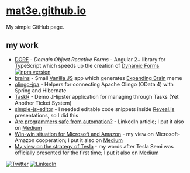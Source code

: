 # [mat3e.github.io](https://mat3e.github.io)
My simple GitHub page.

## my work

- [DORF](https://mat3e.github.io/dorf) - _Domain Object Reactive Forms_ - Angular 2+ library for TypeScript which speeds up the creation of [Dynamic Forms](https://angular.io/docs/ts/latest/cookbook/dynamic-form.html) [![npm version](https://img.shields.io/npm/v/dorf.svg)](https://www.npmjs.com/package/dorf)
- [brains](https://mat3e.github.io/brains/) - Small [Vanilla JS](http://vanilla-js.com/) app which generates [Expanding Brain](http://knowyourmeme.com/memes/expanding-brain) meme
- [olingo-jpa](https://github.com/mat3e/olingo-jpa) - Helpers for connecting Apache Olingo (OData 4) with Spring and Hibernate
- [TaskR](https://github.com/mat3e/taskr) - Demo JHipster application for managing through Tasks (Yet Another Ticket System)
- [simple-js-editor](https://mat3e.github.io/simple-js-editor/) - I needed editable code snippets inside [Reveal.js](http://lab.hakim.se/reveal-js/#/) presentations, so I did this
- [Are programmers safe from automation?](https://www.linkedin.com/pulse/programmers-safe-from-automation-mateusz-chrzonstowski) - LinkedIn article; I put it also on [Medium](https://medium.com/@mat3e/are-programmers-safe-from-automation-9246fc1aa525)
- [Win-win situation for Microsoft and Amazon](https://www.linkedin.com/pulse/win-win-situation-microsoft-amazon-mateusz-chrzonstowski) - my view on Microsoft-Amazon cooperation; I put it also on [Medium](https://medium.com/@mat3e/win-win-situation-for-microsoft-and-amazon-2125c8ded199)
- [My view on the strategy of Tesla](https://www.linkedin.com/pulse/my-view-strategy-tesla-mateusz-chrzonstowski/) - my words after Tesla Semi was officially presented for the first time; I put it also on [Medium](https://medium.com/@mat3e/my-view-on-the-strategy-of-tesla-51c152ed67ad)

[![Twitter](https://twitter.com/favicon.ico)](https://twitter.com/_mat3e_)
[![LinkedIn](https://www.linkedin.com/favicon.ico)](https://www.linkedin.com/in/mateusz-chrzonstowski/)
